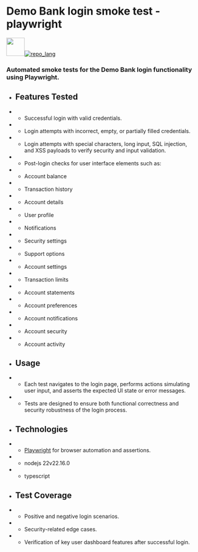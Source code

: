 

 # Demo Bank login smoke test - playwright
<img src="https://github.com/user-attachments/assets/b8e4a4b1-9e91-4ed4-82e7-ccbbaba0e5d7" height="48">[![repo_lang](https://skillicons.dev/icons?i=typescript,nodejs)](#)

 ###  Automated smoke tests for the Demo Bank login functionality using Playwright.
 * ## Features Tested
 * - Successful login with valid credentials.
 * - Login attempts with incorrect, empty, or partially filled credentials.
 * - Login attempts with special characters, long input, SQL injection, and XSS payloads to verify security and input validation.
 * - Post-login checks for user interface elements such as:
 *   - Account balance
 *   - Transaction history
 *   - Account details
 *   - User profile
 *   - Notifications
 *   - Security settings
 *   - Support options
 *   - Account settings
 *   - Transaction limits
 *   - Account statements
 *   - Account preferences
 *   - Account notifications
 *   - Account security
 *   - Account activity
 * ## Usage
 * - Each test navigates to the login page, performs actions simulating user input, and asserts the expected UI state or error messages.
 * - Tests are designed to ensure both functional correctness and security robustness of the login process.
 * ## Technologies
 * - [Playwright](https://playwright.dev/) for browser automation and assertions.
* - nodejs 22v22.16.0
* - typescript
 
 * ## Test Coverage
 * - Positive and negative login scenarios.
 * - Security-related edge cases.
 * - Verification of key user dashboard features after successful login.
